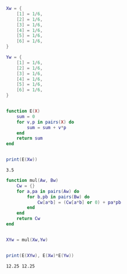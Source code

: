 

```lua
Xw = {
	[1] = 1/6,
	[2] = 1/6,
	[3] = 1/6,
	[4] = 1/6,
	[5] = 1/6,
	[6] = 1/6,
}

Yw = {
	[1] = 1/6,
	[2] = 1/6,
	[3] = 1/6,
	[4] = 1/6,
	[5] = 1/6,
	[6] = 1/6,
}
```
```output[6](4/25/2023 9:07:03 PM)
```

```lua
function E(X)
	sum = 0
	for v,p in pairs(X) do
		sum = sum + v*p
	end
	return sum
end
```
```output[8](4/25/2023 9:07:41 PM)
```

```lua
print(E(Xw))
```
```output[9](4/25/2023 9:07:52 PM)
3.5
```


```lua
function mul(Aw, Bw)
	Cw = {}
	for a,pa in pairs(Aw) do
		for b,pb in pairs(Bw) do
			Cw[a*b] = (Cw[a*b] or 0) + pa*pb
		end
	end
	return Cw
end
```
```output[15](4/25/2023 9:10:16 PM)
```


```lua
XYw = mul(Xw,Yw)
```
```output[16](4/25/2023 9:10:17 PM)
```

```lua
print(E(XYw), E(Xw)*E(Yw))
```
```output[19](4/25/2023 9:10:33 PM)
12.25 12.25
```



